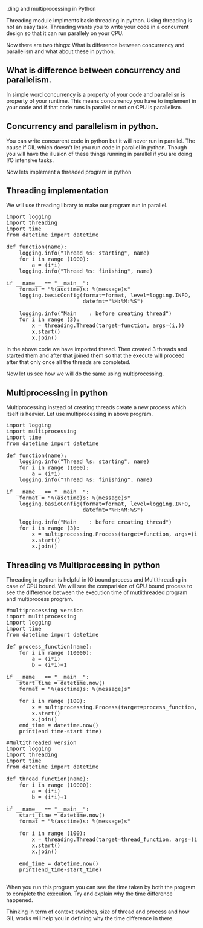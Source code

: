 .ding and multiprocessing in Python

Threading module implments basic threading in python. Using threading is not an easy task. Threading wants you to write your code in a concurrent design so that it can run parallely on your CPU.

Now there are two things: What is difference between concurrency and parallelism and what about these in python. 

## What is difference between concurrency and parallelism. 

In simple word concurrency is a property of your code and parallelisn is property of your runtime. This means concurrency you have to implement in your code and if that code runs in parallel or not on CPU is parallelism. 

## Concurrency and parallelism in python.

You can write concurrent code in python but it will never run in parallel. The cause if GIL which doesn't let you run code in parallel in python. Though you will have the illusion of these things running in parallel if you are doing I/O intensive tasks. 

Now lets implement a threaded program in python 

## Threading implementation

We will use threading library to make our program run in parallel. 
<pre>
import logging
import threading
import time
from datetime import datetime

def function(name):
    logging.info("Thread %s: starting", name)
    for i in range (1000):
        a = (i*i)
    logging.info("Thread %s: finishing", name)

if __name__ == "__main__":
    format = "%(asctime)s: %(message)s"
    logging.basicConfig(format=format, level=logging.INFO,
                        datefmt="%H:%M:%S")

    logging.info("Main    : before creating thread")
    for i in range (3):
        x = threading.Thread(target=function, args=(i,))
        x.start()
        x.join()
</pre>

In the above code we have imported thread. Then created 3 threads and started them and after that joined them so that the execute will proceed after that only once all the threads are completed. 

Now let us see how we will do the same using multiprocessing. 

## Multiprocessing in python

Multiprocessing instead of creating threads create a new process which itself is heavier. Let use multiprocessing in above program.

<pre>
import logging
import multiprocessing
import time
from datetime import datetime

def function(name):
    logging.info("Thread %s: starting", name)
    for i in range (1000):
        a = (i*i)
    logging.info("Thread %s: finishing", name)

if __name__ == "__main__":
    format = "%(asctime)s: %(message)s"
    logging.basicConfig(format=format, level=logging.INFO,
                        datefmt="%H:%M:%S")

    logging.info("Main    : before creating thread")
    for i in range (3):
        x = multiprocessing.Process(target=function, args=(i, ))
        x.start()
        x.join()
</pre>

## Threading vs Multiprocessing in python

Threading in python is helpful in IO bound process and Multithreading in case of CPU bound. We will see the comparision of CPU bound process to see the difference between the execution time of mutlithreaded program and multiprocess program. 



<pre>
#multiprocessing version
import multiprocessing
import logging
import time
from datetime import datetime

def process_function(name):
    for i in range (10000):
        a = (i*i)
        b = (i*i)+1

if __name__ == "__main__":
    start_time = datetime.now()
    format = "%(asctime)s: %(message)s"

    for i in range (100):
        x = multiprocessing.Process(target=process_function, args=(i, ))
        x.start()
        x.join()
    end_time = datetime.now()
    print(end_time-start_time)
</pre>


<pre>
#Multithreaded version
import logging
import threading
import time
from datetime import datetime

def thread_function(name):
    for i in range (10000):
        a = (i*i)
        b = (i*i)+1

if __name__ == "__main__":
    start_time = datetime.now()
    format = "%(asctime)s: %(message)s"
    
    for i in range (100):
        x = threading.Thread(target=thread_function, args=(i,))
        x.start()
        x.join()
    
    end_time = datetime.now()
    print(end_time-start_time)

</pre>


When you run this program you can see the time taken by both the program to complete the execution. Try and explain why the time difference happened. 

Thinking in term of context swtiches, size of thread and process and how GIL works will help you in defining why the time difference in there. 